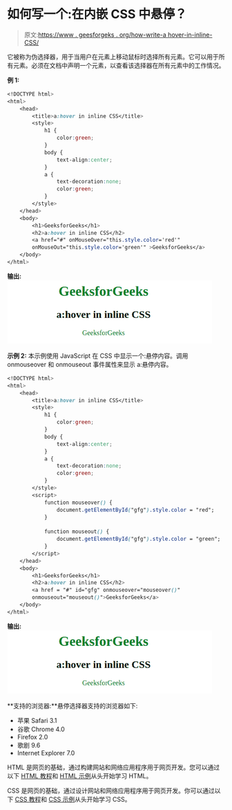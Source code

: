 # 如何写一个:在内嵌 CSS 中悬停？

> 原文:[https://www . geesforgeks . org/how-write-a hover-in-inline-CSS/](https://www.geeksforgeeks.org/how-to-write-ahover-in-inline-css/)

它被称为伪选择器，用于当用户在元素上移动鼠标时选择所有元素。它可以用于所有元素。必须在文档中声明一个元素，以查看该选择器在所有元素中的工作情况。

**例 1:**

```css
<!DOCTYPE html>
<html>
    <head>
        <title>a:hover in inline CSS</title>
        <style>
            h1 {
                color:green;
            }
            body {
                text-align:center;
            }
            a {
                text-decoration:none;
                color:green;
            }
        </style>
    </head>
    <body>
        <h1>GeeksforGeeks</h1>
        <h2>a:hover in inline CSS</h2>
        <a href="#" onMouseOver="this.style.color='red'"
        onMouseOut="this.style.color='green'" >GeeksforGeeks</a>
    </body>
</html>                    
```

**输出:**
![](img/c6fc1ceb5a6aaeced58b832f23472108.png)

**示例 2:** 本示例使用 JavaScript 在 CSS 中显示一个:悬停内容。调用 onmouseover 和 onmouseout 事件属性来显示 a:悬停内容。

```css
<!DOCTYPE html>
<html>
    <head>
        <title>a:hover in inline CSS</title>
        <style>
            h1 {
                color:green;
            }
            body {
                text-align:center;
            }
            a {
                text-decoration:none;
                color:green;
            }
        </style>
        <script>
            function mouseover() {
                document.getElementById("gfg").style.color = "red";
            }

            function mouseout() {
                document.getElementById("gfg").style.color = "green";
            }
        </script>
    </head>
    <body>
        <h1>GeeksforGeeks</h1>
        <h2>a:hover in inline CSS</h2>
        <a href = "#" id="gfg" onmouseover="mouseover()" 
        onmouseout="mouseout()">GeeksforGeeks</a>
    </body>
</html>                    
```

**输出:**
![](img/c6fc1ceb5a6aaeced58b832f23472108.png)

**支持的浏览器:**悬停选择器支持的浏览器如下:

*   苹果 Safari 3.1
*   谷歌 Chrome 4.0
*   Firefox 2.0
*   歌剧 9.6
*   Internet Explorer 7.0

HTML 是网页的基础，通过构建网站和网络应用程序用于网页开发。您可以通过以下 [HTML 教程](https://www.geeksforgeeks.org/html-tutorials/)和 [HTML 示例](https://www.geeksforgeeks.org/html-examples/)从头开始学习 HTML。

CSS 是网页的基础，通过设计网站和网络应用程序用于网页开发。你可以通过以下 [CSS 教程](https://www.geeksforgeeks.org/css-tutorials/)和 [CSS 示例](https://www.geeksforgeeks.org/css-examples/)从头开始学习 CSS。